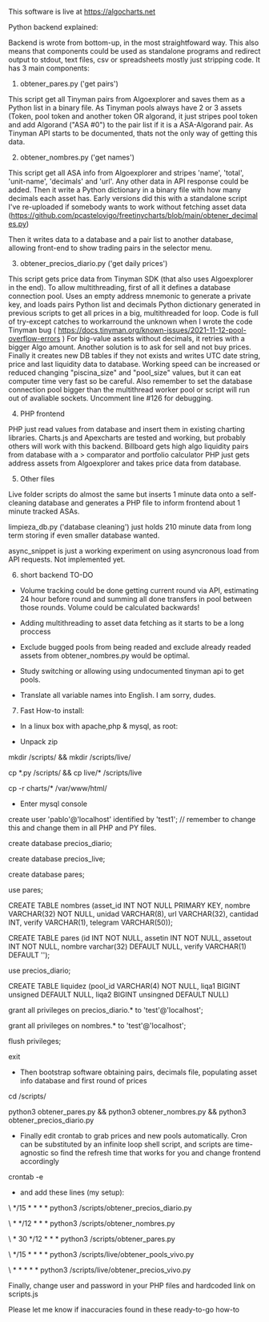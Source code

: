 This software is live at https://algocharts.net

Python backend explained:

Backend is wrote from bottom-up, in the most straightfoward way. This also means that components could be used as standalone programs and redirect output to stdout, text files, csv or spreadsheets mostly just stripping code.
It has 3 main components:

1. obtener_pares.py ('get pairs')

This script get all Tinyman pairs from Algoexplorer and saves them as a Python list in a binary file. As Tinyman pools always have 2 or 3 assets (Token, pool token and another token OR algorand, it just stripes pool token and add Algorand ("ASA #0") to the pair list if it is a ASA-Algorand pair.
As Tinyman API starts to be documented, thats not the only way of getting this data.

2. obtener_nombres.py ('get names')

This script get all ASA info from Algoexplorer and stripes 'name', 'total', 'unit-name', 'decimals' and 'url'. Any other data in API response could be added. Then it write a Python dictionary in a binary file with how many decimals each asset has. Early versions did this with a standalone script I've re-uploaded if somebody wants to work without fetching asset data (https://github.com/pcastelovigo/freetinycharts/blob/main/obtener_decimales.py)

Then it writes data to a database and a pair list to another database, allowing front-end to show trading pairs in the selector menu.


3. obtener_precios_diario.py ('get daily prices')

This script gets price data from Tinyman SDK (that also uses Algoexplorer in the end).
To allow multithreading, first of all it defines a database connection pool. Uses an empty address mnemonic to generate a private key, and loads pairs Python list and decimals Python dictionary generated in previous scripts to get all prices in a big, multithreaded for loop.
Code is full of try-except catches to workarround the unknown when I wrote the code Tinyman bug ( https://docs.tinyman.org/known-issues/2021-11-12-pool-overflow-errors ) For big-value assets without decimals, it retries with a bigger Algo amount. Another solution is to ask for sell and not buy prices.
Finally it creates new DB tables if they not exists and writes UTC date string, price and last liquidity data to database.
Working speed can be increased or reduced changing "piscina_size" and "pool_size" values, but it can eat computer time very fast so be careful. Also remember to set the database connection pool bigger than the multithread worker pool or script will run out of avaliable sockets. Uncomment line #126 for debugging.

4. PHP frontend

PHP just read values from database and insert them in existing charting libraries. Charts.js and Apexcharts are tested and working, but probably others will work with this backend. Billboard gets high algo liquidity pairs from database with a > comparator and portfolio calculator PHP just gets address assets from Algoexplorer and takes price data from database.

5. Other files

Live folder scripts do almost the same but inserts 1 minute data onto a self-cleaning database and generates a PHP file to inform frontend about 1 minute tracked ASAs.

limpieza_db.py ('database cleaning') just holds 210 minute data from long term storing if even smaller database wanted.

async_snippet is just a working experiment on using asyncronous load from API requests. Not implemented yet.


6. short backend TO-DO

- Volume tracking could be done getting current round via API, estimating 24 hour before round and summing all done transfers in pool between those rounds. Volume could be calculated backwards!

- Adding multithreading to asset data fetching as it starts to be a long proccess

- Exclude bugged pools from being readed and exclude already readed assets from obtener_nombres.py would be optimal.

- Study switching or allowing using undocumented tinyman api to get pools.

- Translate all variable names into English. I am sorry, dudes.


7. Fast How-to install:

- In a linux box with apache,php & mysql, as root:

- Unpack zip


mkdir /scripts/ && mkdir /scripts/live/

cp \*.py /scripts/ && cp live/* /scripts/live

cp -r charts/* /var/www/html/


- Enter mysql console

create user 'pablo'@'localhost' identified by 'test1';  // remember to change this and change them in all PHP and PY files.

create database precios_diario;

create database precios_live;

create database pares;

use pares;

CREATE TABLE nombres (asset_id INT NOT NULL PRIMARY KEY, nombre VARCHAR(32) NOT NULL, unidad VARCHAR(8), url VARCHAR(32), cantidad INT, verify VARCHAR(1), telegram VARCHAR(50));

CREATE TABLE pares (id INT NOT NULL, assetin INT NOT NULL, assetout INT NOT NULL, nombre varchar(32) DEFAULT NULL, verify VARCHAR(1) DEFAULT '');

use precios_diario;

CREATE TABLE liquidez (pool_id VARCHAR(4) NOT NULL, liqa1 BIGINT unsigned DEFAULT NULL, liqa2 BIGINT unsingned DEFAULT NULL)

grant all privileges on precios_diario.* to 'test'@'localhost';

grant all privileges on nombres.* to 'test'@'localhost';

flush privileges;

exit


- Then bootstrap software obtaining pairs, decimals file, populating asset info database and first round of prices

cd /scripts/

python3 obtener_pares.py && python3 obtener_nombres.py && python3 obtener_precios_diario.py


- Finally edit crontab to grab prices and new pools automatically. Cron can be substituted by an infinite loop shell script, and scripts are time-agnostic so find the refresh time that works for you and change frontend accordingly

crontab -e

- and add these lines (my setup):

\ */15 * * * * python3 /scripts/obtener_precios_diario.py

\ * */12 * * * python3 /scripts/obtener_nombres.py

\ * 30 */12 * * *  python3 /scripts/obtener_pares.py

\ */15 * * * * python3 /scripts/live/obtener_pools_vivo.py

\ * * * * * python3 /scripts/live/obtener_precios_vivo.py


Finally, change user and password in your PHP files and hardcoded link on scripts.js

Please let me know if inaccuracies found in these ready-to-go how-to

